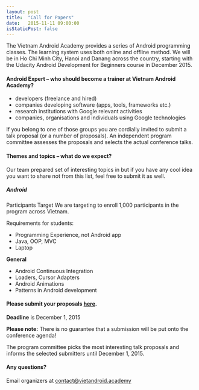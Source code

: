 ```yaml
---
layout: post
title:  "Call for Papers"
date:   2015-11-11 09:00:00
isStaticPost: false
---
```

The Vietnam Android Academy provides a series of Android programming classes. The learning system uses both online and offline method. We will be in Ho Chi Minh City, Hanoi and Danang across the country, starting with the  Udacity Android Development for Beginners course in December 2015.

#### Android Expert – who should become a trainer at Vietnam Android Academy?

* developers (freelance and hired)
* companies developing software (apps, tools, frameworks etc.)
* research institutions with Google relevant activities
* companies, organisations and individuals using Google technologies

If you belong to one of those groups you are cordially invited to submit a talk proposal (or a number of proposals). An independent program committee assesses the proposals and selects the actual conference talks.<br/>

#### Themes and topics – what do we expect?
Our team prepared set of interesting topics in but if you have any cool idea you want to share not from this list, feel free to submit it as well.

##### Android

Participants Target
We are targeting to enroll 1,000 participants in the program across Vietnam.

Requirements for students:
* Programming Experience, not Android app
* Java, OOP, MVC
* Laptop 


__General__

* Android Continuous Integration
* Loaders, Cursor Adapters
* Android Animations
* Patterns in Android development



#### Please submit your proposals [here](http://bit.ly/vietnamandroidtrainers).
__Deadline__ is December 1, 2015

__Please note:__ There is no guarantee that a submission will be put onto the conference agenda!<br/>

The program committee picks the most interesting talk proposals and informs the selected submitters until December 1, 2015.<br/>

#### Any questions? 
Email organizers at [contact@vietandroid.academy](mailto:contact@vietandroid.academy)